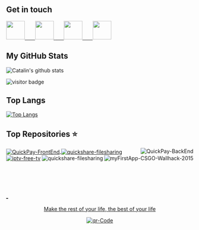 
## Get in touch   

<a href = "mailto:stoicescu.catalinn97@gmail.com">
  <img src="https://logodownload.org/wp-content/uploads/2018/03/gmail-logo-16.png" width="auto" height="50px">   </a>

<a target="_blank" href="https://www.linkedin.com/in/stoicescu-catalin-11017518b">
 &nbsp;&nbsp;&nbsp;&nbsp;&nbsp; <img src="https://nepa.com/wp-content/uploads/2017/09/linkedin-logo.png" width="auto" height="50px"> </a>

<a target="_blank" href="https://github.com/cstoicescu">
 &nbsp;&nbsp;&nbsp;&nbsp;&nbsp; <img src="https://1000logos.net/wp-content/uploads/2018/11/GitHub-logo.png" width="auto" height="50px">  </a>

<a target="_blank" href="https://www.facebook.com/catalin.stoicescu11">
 &nbsp;&nbsp;&nbsp;&nbsp;&nbsp; <img src="https://www.facebook.com/images/fb_icon_325x325.png" width="auto" height="50px">  </a>

## My GitHub Stats  
![Catalin's github stats](https://svgshare.com/i/Y2j.svg)
<!--
(https://github-readme-stats.vercel.app/api?username=cstoicescu&show_icons=true&theme=tokyonight&count_private=true)  
!-->
<!-- ![](https://visitor-badge.glitch.me/badge?page_id=cstoicescu.visitor-badge)  -->
 ![visitor badge](https://my-visitors-badge1337.glitch.me/badge?page_id=cstoicescu.visitor-badge&left_color=red&right_color=green&left_text=Hello!%20Visitors:)
## Top Langs  
[![Top Langs](https://github-readme-stats.vercel.app/api/top-langs/?username=cstoicescu&show_icons=true&theme=tokyonight&hide=HLSL)](https://github.com/cstoicescu?tab=repositories)   

## Top Repositories ⭐  
<a href="https://github.com/cstoicescu/QuickPay-FrontEnd">
  <img align="center" src="https://github-readme-stats.vercel.app/api/pin/?username=cstoicescu&repo=QuickPay-FrontEnd&show_owner=true&theme=radical" alt='QuickPay-FrontEnd'/>
</a>   
<a href="https://github.com/cstoicescu/QuickPay-BackEnd">
  <img align="right" src="https://github-readme-stats.vercel.app/api/pin/?username=cstoicescu&repo=QuickPay-BackEnd&show_owner=true&theme=tokyonight" alt='QuickPay-BackEnd'/>
</a>  

  <a href="https://github.com/cstoicescu/QuickShare-FileSharing">
  <img align="center" src="https://github-readme-stats.vercel.app/api/pin/?username=cstoicescu&repo=QuickShare-FileSharing&show_owner=true&theme=calm" alt='quickshare-filesharing'/>
</a>  
<a href="https://github.com/cstoicescu/myFirstApp-CSGO-Wallhack-2015">  
  <img  align="right" src="https://github-readme-stats.vercel.app/api/pin/?username=cstoicescu&repo=myFirstApp-CSGO-Wallhack-2015&theme=dracula" alt='myFirstApp-CSGO-Wallhack-2015'/>
</a>  
  
  <a href="https://github.com/cstoicescu/iptv-free-tv">
  <img align="center" src="https://github-readme-stats.vercel.app/api/pin/?username=cstoicescu&repo=iptv-free-tv&show_owner=true&theme=cobalt" alt='iptv-free-tv'/>
</a>  
  
  <a href="https://github.com/cstoicescu/Twitter-Kafka-ElasticSearch">
  <img align="right" src="https://github-readme-stats.vercel.app/api/pin/?username=cstoicescu&repo=Twitter-Kafka-ElasticSearch&show_owner=true&theme=vue-dark" alt='quickshare-filesharing'/>
</a>  
  
  <br><a target="_blank" href="https://www.facebook.com/catalin.stoicescu11"></br>

 ##    &nbsp;
  
  <p align="center"> Make the rest of your life, the best of your life </p>

  
  <p align="center">
   <img  src="https://user-images.githubusercontent.com/53979557/135172716-d0833651-dd2b-429a-b8ea-e72efccb9505.png" alt='qr-Code'/>
</p>
  


<!--
**cstoicescu/cstoicescu** is a ✨ _special_ ✨ repository because its `README.md` (this file) appears on your GitHub profile.


